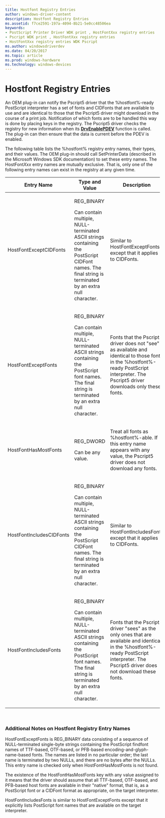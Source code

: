 ```yaml
---
title: Hostfont Registry Entries
author: windows-driver-content
description: Hostfont Registry Entries
ms.assetid: f7ce2591-197a-4094-8b21-5e0cc48506ea
keywords:
- PostScript Printer Driver WDK print , HostFontXxx registry entries
- Pscript WDK print , HostFontXxx registry entries
- HostFontXxx registry entries WDK Pscript
ms.author: windowsdriverdev
ms.date: 04/20/2017
ms.topic: article
ms.prod: windows-hardware
ms.technology: windows-devices
---
```


# Hostfont Registry Entries





An OEM plug-in can notify the Pscript5 driver that the %hostfont%-ready PostScript interpreter has a set of fonts and CIDFonts that are available to use and are identical to those that the Pscript5 driver might download in the course of a print job. Notification of which fonts are to be handled this way is done by placing keys in the registry. The Pscript5 driver checks the registry for new information when its [**DrvEnablePDEV**](https://msdn.microsoft.com/library/windows/hardware/ff556211) function is called. The plug-in can then ensure that the data is current before the PDEV is enabled.

The following table lists the %hostfont% registry entry names, their types, and their values. The OEM plug-in should call SetPrinterData (described in the Microsoft Windows SDK documentation) to set these entry names. The HostFont*Xxx* entry names are mutually exclusive. That is, only one of the following entry names can exist in the registry at any given time.

<table>
<colgroup>
<col width="33%" />
<col width="33%" />
<col width="33%" />
</colgroup>
<thead>
<tr class="header">
<th>Entry Name</th>
<th>Type and Value</th>
<th>Description</th>
</tr>
</thead>
<tbody>
<tr class="odd">
<td><p>HostFontExceptCIDFonts</p></td>
<td><p>REG_BINARY</p>
<p>Can contain multiple, NULL-terminated ASCII strings containing the PostScript CIDFont names. The final string is terminated by an extra null character.</p></td>
<td><p>Similar to HostFontExceptFonts except that it applies to CIDFonts.</p></td>
</tr>
<tr class="even">
<td><p>HostFontExceptFonts</p></td>
<td><p>REG_BINARY</p>
<p>Can contain multiple, NULL-terminated ASCII strings containing the PostScript font names. The final string is terminated by an extra null character.</p></td>
<td><p>Fonts that the Pscript5 driver does not &quot;see&quot; as available and identical to those fonts in the %hostfont%-ready PostScript interpreter. The Pscript5 driver downloads only these fonts.</p></td>
</tr>
<tr class="odd">
<td><p>HostFontHasMostFonts</p></td>
<td><p>REG_DWORD</p>
<p>Can be any value.</p></td>
<td><p>Treat all fonts as %hostfont%-able. If this entry name appears with any value, the Pscript5 driver does not download any fonts.</p></td>
</tr>
<tr class="even">
<td><p>HostFontIncludesCIDFonts</p></td>
<td><p>REG_BINARY</p>
<p>Can contain multiple, NULL-terminated ASCII strings containing the PostScript CIDFont names. The final string is terminated by an extra null character.</p></td>
<td><p>Similar to HostFontIncludesFonts except that it applies to CIDFonts.</p></td>
</tr>
<tr class="odd">
<td><p>HostFontIncludesFonts</p></td>
<td><p>REG_BINARY</p>
<p>Can contain multiple, NULL-terminated ASCII strings containing the PostScript font names. The final string is terminated by an extra null character.</p></td>
<td><p>Fonts that the Pscript5 driver &quot;sees&quot; as the only ones that are available and identical in the %hostfont%-ready PostScript interpreter. The Pscript5 driver does not download these fonts.</p></td>
</tr>
</tbody>
</table>

 

### Additional Notes on Hostfont Registry Entry Names

HostFontExceptFonts is REG\_BINARY data consisting of a sequence of NULL-terminated single-byte strings containing the PostScript findfont names of TTF-based, OTF-based, or PFB-based encoding-and-glyph-name-based fonts. The names are listed in no particular order; the last name is terminated by two NULLs, and there are no bytes after the NULLs. This entry name is checked only when HostFontHasMostFonts is not found.

The existence of the HostFontHasMostFonts key with any value assigned to it means that the driver should assume that all TTF-based, OTF-based, and PFB-based host fonts are available in their "native" format, that is, as a PostScript font or a CIDFont format as appropriate, on the target interpreter.

HostFontIncludesFonts is similar to HostFontExceptFonts except that it explicitly lists PostScript font names that are available on the target interpreter.

 

 




